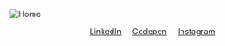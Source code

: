 ![Home](https://user-images.githubusercontent.com/86073690/189526556-e1a23b4e-52ed-4542-a7eb-50acdbca57fa.png)
<div align="center">
<a href="https://www.linkedin.com/in/.../">LinkedIn</a>
&nbsp; &nbsp;
<a href="https://codepen.io/NavindaFernando">Codepen</a>
&nbsp; &nbsp;
<a href="https://www.instagram.com/uiux.lk/">Instagram</a>
</div>
